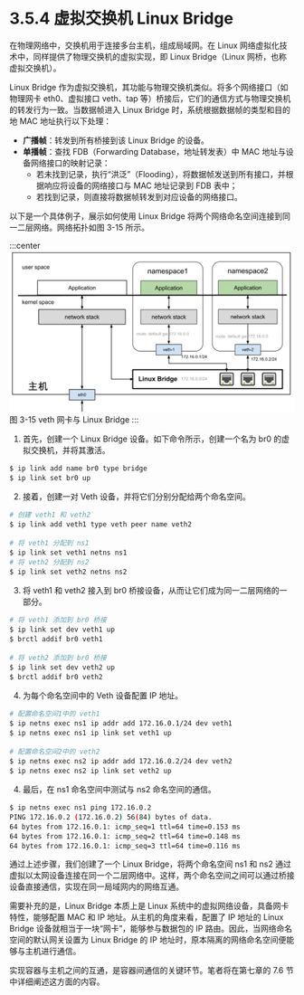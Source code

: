 # 3.5.4 虚拟交换机 Linux Bridge

在物理网络中，交换机用于连接多台主机，组成局域网。在 Linux 网络虚拟化技术中，同样提供了物理交换机的虚拟实现，即 Linux Bridge（Linux 网桥，也称虚拟交换机）。

Linux Bridge 作为虚拟交换机，其功能与物理交换机类似。将多个网络接口（如物理网卡 eth0、虚拟接口 veth、tap 等）桥接后，它们的通信方式与物理交换机的转发行为一致。当数据帧进入 Linux Bridge 时，系统根据数据帧的类型和目的地 MAC 地址执行以下处理：
- **广播帧**：转发到所有桥接到该 Linux Bridge 的设备。
- **单播帧**：查找 FDB（Forwarding Database，地址转发表）中 MAC 地址与设备网络接口的映射记录：
	- 若未找到记录，执行“洪泛”（Flooding），将数据帧发送到所有接口，并根据响应将设备的网络接口与 MAC 地址记录到 FDB 表中；
	- 若找到记录，则直接将数据帧转发到对应设备的网络接口。

以下是一个具体例子，展示如何使用 Linux Bridge 将两个网络命名空间连接到同一二层网络。网络拓扑如图 3-15 所示。

:::center
  ![](../assets/linux-bridge.svg)<br/>
 图 3-15 veth 网卡与 Linux Bridge
:::

1. 首先，创建一个 Linux Bridge 设备。如下命令所示，创建一个名为 br0 的虚拟交换机，并将其激活。

```bash
$ ip link add name br0 type bridge
$ ip link set br0 up
```

2. 接着，创建一对 Veth 设备，并将它们分别分配给两个命名空间。

```bash
# 创建 veth1 和 veth2
$ ip link add veth1 type veth peer name veth2

# 将 veth1 分配到 ns1
$ ip link set veth1 netns ns1
# 将 veth2 分配到 ns2
$ ip link set veth2 netns ns2
```

3. 将 veth1 和 veth2 接入到 br0 桥接设备，从而让它们成为同一二层网络的一部分。

```bash
# 将 veth1 添加到 br0 桥接
$ ip link set dev veth1 up
$ brctl addif br0 veth1

# 将 veth2 添加到 br0 桥接
$ ip link set dev veth2 up
$ brctl addif br0 veth2
```

4. 为每个命名空间中的 Veth 设备配置 IP 地址。

```bash
# 配置命名空间1中的 veth1
$ ip netns exec ns1 ip addr add 172.16.0.1/24 dev veth1
$ ip netns exec ns1 ip link set veth1 up

# 配置命名空间2中的 veth2
$ ip netns exec ns2 ip addr add 172.16.0.2/24 dev veth2
$ ip netns exec ns2 ip link set veth2 up
```

4. 最后，在 ns1 命名空间中测试与 ns2 命名空间的通信。

```bash
$ ip netns exec ns1 ping 172.16.0.2
PING 172.16.0.2 (172.16.0.2) 56(84) bytes of data.
64 bytes from 172.16.0.1: icmp_seq=1 ttl=64 time=0.153 ms
64 bytes from 172.16.0.1: icmp_seq=2 ttl=64 time=0.148 ms
64 bytes from 172.16.0.1: icmp_seq=3 ttl=64 time=0.116 ms
```

通过上述步骤，我们创建了一个 Linux Bridge，将两个命名空间 ns1 和 ns2 通过虚拟以太网设备连接在同一个二层网络中。这样，两个命名空间之间可以通过桥接设备直接通信，实现在同一局域网内的网络互通。

需要补充的是，Linux Bridge 本质上是 Linux 系统中的虚拟网络设备，具备网卡特性，能够配置 MAC 和 IP 地址。从主机的角度来看，配置了 IP 地址的 Linux Bridge 设备就相当于一块“网卡”，能够参与数据包的 IP 路由。因此，当网络命名空间的默认网关设置为 Linux Bridge 的 IP 地址时，原本隔离的网络命名空间便能够与主机进行通信。

实现容器与主机之间的互通，是容器间通信的关键环节。笔者将在第七章的 7.6 节中详细阐述这方面的内容。


